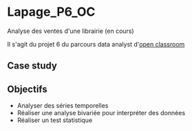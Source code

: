 # Lapage_P6_OC
Analyse des ventes d'une librairie (en cours)

Il s'agit du projet 6 du parcours data analyst d'[open classroom](https://openclassrooms.com/)

## Case study 

## Objectifs

* Analyser des séries temporelles
* Réaliser une analyse bivariée pour interpréter des données
* Réaliser un test statistique
